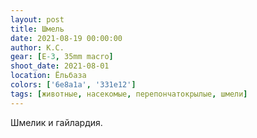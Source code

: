 ```yaml
---
layout: post
title: Шмель
date: 2021-08-19 00:00:00
author: К.С.
gear: [E-3, 35mm macro]
shoot_date: 2021-08-01
location: Ёльбаза
colors: ['6e8a1a', '331e12']
tags: [животные, насекомые, перепончатокрылые, шмели]
---
```

Шмелик и гайлардия.
